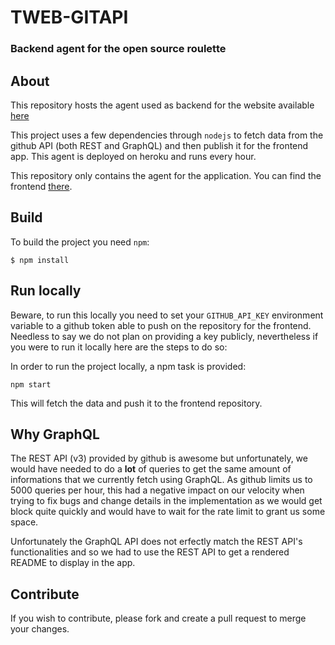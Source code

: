 # TWEB-GITAPI
### Backend agent for the open source roulette

## About
This repository hosts the agent used as backend for the website available [here](https://farenjihn.github.io/ossroulette/)

This project uses a few dependencies through `nodejs` to fetch data from the github API (both REST and GraphQL) and then publish it for the frontend app. This agent is deployed on heroku and runs every hour.

This repository only contains the agent for the application. You can find the frontend [there](https://github.com/Farenjihn/ossroulette).

## Build
To build the project you need `npm`:

```
$ npm install
```

## Run locally
Beware, to run this locally you need to set your `GITHUB_API_KEY` environment variable to a github token able to push on the repository for the frontend. Needless to say we do not plan on providing a key publicly, nevertheless if you were to run it locally here are the steps to do so:

In order to run the project locally, a npm task is provided:

```
npm start
```
This will fetch the data and push it to the frontend repository.

## Why GraphQL
The REST API (v3) provided by github is awesome but unfortunately, we would have needed to do a **lot** of queries to get the same amount of informations that we currently fetch using GraphQL. As github limits us to 5000 queries per hour, this had a negative impact on our velocity when trying to fix bugs and change details in the implementation as we would get block quite quickly and would have to wait for the rate limit to grant us some space.

Unfortunately the GraphQL API does not erfectly match the REST API's functionalities and so we had to use the REST API to get a rendered README to display in the app.

## Contribute
If you wish to contribute, please fork and create a pull request to merge your changes.

